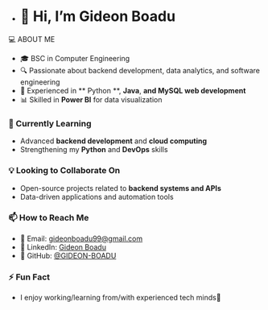 - # 👋 Hi, I’m Gideon Boadu  

 💻 ABOUT ME 
- 🎓 BSC in Computer Engineering   
- 🔍 Passionate about backend development, data analytics, and software engineering  
- 🚀 Experienced in ** Python **, **Java**, **and MySQL web development**  
- 📊 Skilled in **Power BI** for data visualization  

### 🌱 Currently Learning  
- Advanced **backend development** and **cloud computing**  
- Strengthening my **Python** and **DevOps** skills  

### 💡 Looking to Collaborate On  
- Open-source projects related to **backend systems and APIs**  
- Data-driven applications and automation tools  

### 📫 How to Reach Me  
- 📧 Email: [gideonboadu99@gmail.com](mailto:gideonboadu99@gmail.com)  
- 💼 LinkedIn: [Gideon Boadu](mailto:https://www.linkedin.com/in/boadu-gideon-80112a203/)  
- 🔗 GitHub: [@GIDEON-BOADU](https://github.com/GIDEON-BOADU)  

### ⚡ Fun Fact  
- I enjoy working/learning from/with experienced tech minds🚀  


<!---
GIDEON-BOADU/GIDEON-BOADU is a ✨ special ✨ repository because its `README.md` (this file) appears on your GitHub profile.
You can click the Preview link to take a look at your changes.
--->
